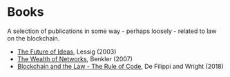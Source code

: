# Books
A selection of publications in some way - perhaps loosely - related to law on the blockchain.
* [The Future of Ideas](https://www.amazon.co.uk/The-Future-Ideas-Lawrence-Lessig/dp/0375726446/ref=pd_cp_14_2?ie=UTF8&refRID=0MPSZ2WZ0Y2MC0EZQTNW), Lessig (2003)
* [The Wealth of Networks](https://www.amazon.co.uk/The-Wealth-Networks-Production-Transforms/dp/0300125771), Benkler (2007)
* [Blockchain and the Law - The Rule of Code](http://www.hup.harvard.edu/catalog.php?isbn=9780674976429), De Filippi and Wright (2018)
